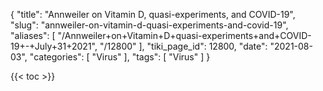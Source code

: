 {
    "title": "Annweiler on Vitamin D, quasi-experiments, and COVID-19",
    "slug": "annweiler-on-vitamin-d-quasi-experiments-and-covid-19",
    "aliases": [
        "/Annweiler+on+Vitamin+D+quasi-experiments+and+COVID-19+-+July+31+2021",
        "/12800"
    ],
    "tiki_page_id": 12800,
    "date": "2021-08-03",
    "categories": [
        "Virus"
    ],
    "tags": [
        "Virus"
    ]
}


{{< toc >}}
